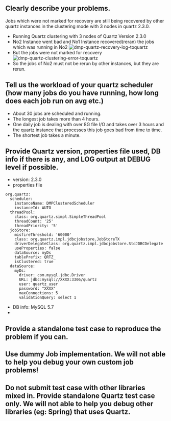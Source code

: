 ## Clearly describe your problems.

Jobs which were not marked for recovery are still being recovered by other quartz instances in the clustering mode with 3 nodes in quartz 2.3.0.

- Running Quartz clustering with 3 nodes of Quartz Version 2.3.0
- No2 Instance went bad and No1 Instance recovered(reran) the jobs which was running in No2
![dmp-quartz-recovery-log-toquartz](https://user-images.githubusercontent.com/17228983/52398221-b72f5080-2afb-11e9-9735-05c272a561db.png)
- But the jobs were not marked for recovery
![dmp-quartz-clustering-error-toquartz](https://user-images.githubusercontent.com/17228983/52398630-1346a480-2afd-11e9-8145-89c09eb9487e.png)
- So the jobs of No2 must not be rerun by other instances, but they are rerun.

## Tell us the workload of your quartz scheduler (how many jobs do you have running, how long does each job run on avg etc.)

- About 30 jobs are scheduled and running.
- The longest job takes more than 4 hours.
- One daily job is dealing with over 8G file I/O and takes over 3 hours and the quartz instance that processes this job goes bad from time to time.
- The shortest job takes a minute.

## Provide Quartz version, properties file used, DB info if there is any, and LOG output at DEBUG level if possible.

- version: 2.3.0
- properties file
```
org.quartz:
  scheduler:
    instanceName: DMPClusteredScheduler
    instanceId: AUTO
  threadPool:
    class: org.quartz.simpl.SimpleThreadPool
    threadCount: '25'
    threadPriority: '5'
  jobStore:
    misfireThreshold: '60000'
    class: org.quartz.impl.jdbcjobstore.JobStoreTX
    driverDelegateClass: org.quartz.impl.jdbcjobstore.StdJDBCDelegate
    useProperties: false
    dataSource: myDs
    tablePrefix: QRTZ_
    isClustered: true
  dataSource:
    myDs:
      driver: com.mysql.jdbc.Driver
      URL: jdbc:mysql://XXXX:3306/quartz
      user: quartz_user
      password: "XXXX"
      maxConnections: 5
      validationQuery: select 1      
```
- DB info: MySQL 5.7
- 

## Provide a standalone test case to reproduce the problem if you can.

## Use dummy Job implementation. We will not able to help you debug your own custom job problems!

## Do not submit test case with other libraries mixed in. Provide standalone Quartz test case only. We will not able to help you debug other libraries (eg: Spring) that uses Quartz.

